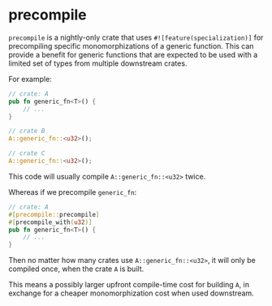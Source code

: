 # precompile

`precompile` is a nightly-only crate that uses `#![feature(specialization)]`
for precompiling specific monomorphizations of a generic function.
This can provide a benefit for generic functions that are expected to be used
with a limited set of types from multiple downstream crates.

For example:

```rust
// crate: A
pub fn generic_fn<T>() {
    // ...
}

// crate B
A::generic_fn::<u32>();

// crate C
A::generic_fn::<u32>();
```
This code will usually compile `A::generic_fn::<u32>` twice.

Whereas if we precompile `generic_fn`:
```rust
// crate: A
#[precompile::precompile]
#[precompile_with(u32)]
pub fn generic_fn<T>() {
    // ...
}
```

Then no matter how many crates use `A::generic_fn::<u32>`, it will only be
compiled once, when the crate `A` is built.

This means a possibly larger upfront compile-time cost for building `A`, in exchange for
a cheaper monomorphization cost when used downstream.
